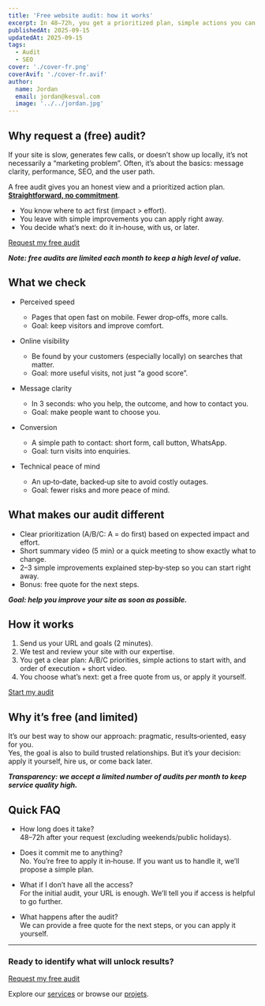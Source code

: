 ```yaml
---
title: 'Free website audit: how it works'
excerpt: In 48–72h, you get a prioritized plan, simple actions you can apply, and a short debrief offered.
publishedAt: 2025-09-15
updatedAt: 2025-09-15
tags:
  - Audit
  - SEO
cover: './cover-fr.png'
coverAvif: './cover-fr.avif'
author:
  name: Jordan
  email: jordan@kesval.com
  image: '../../jordan.jpg'
---
```


## Why request a (free) audit?

If your site is slow, generates few calls, or doesn’t show up locally, it’s not necessarily a “marketing problem”. Often, it’s about the basics: message clarity, performance, SEO, and the user path.

A free audit gives you an honest view and a prioritized action plan. **<u>Straightforward, no commitment</u>**.

- You know where to act first (impact > effort).
- You leave with simple improvements you can apply right away.
- You decide what’s next: do it in‑house, with us, or later.

[Request my free audit](/contact?audit=1&utm_source=blog&utm_medium=article&utm_campaign=audit_gratuit)

**_Note: free audits are limited each month to keep a high level of value._**

## What we check

- Perceived speed
  - Pages that open fast on mobile. Fewer drop‑offs, more calls.
  - Goal: keep visitors and improve comfort.

- Online visibility
  - Be found by your customers (especially locally) on searches that matter.
  - Goal: more useful visits, not just “a good score”.

- Message clarity
  - In 3 seconds: who you help, the outcome, and how to contact you.
  - Goal: make people want to choose you.

- Conversion
  - A simple path to contact: short form, call button, WhatsApp.
  - Goal: turn visits into enquiries.

- Technical peace of mind
  - An up‑to‑date, backed‑up site to avoid costly outages.
  - Goal: fewer risks and more peace of mind.

## What makes our audit different

- Clear prioritization (A/B/C: A = do first) based on expected impact and effort.
- Short summary video (5 min) or a quick meeting to show exactly what to change.
- 2–3 simple improvements explained step‑by‑step so you can start right away.
- Bonus: free quote for the next steps.

**_Goal: help you improve your site as soon as possible._**

## How it works

1. Send us your URL and goals (2 minutes).
2. We test and review your site with our expertise.
3. You get a clear plan: A/B/C priorities, simple actions to start with, and order of execution + short video.
4. You choose what’s next: get a free quote from us, or apply it yourself.

[Start my audit](/contact?audit=1&utm_source=blog&utm_medium=article&utm_campaign=audit_gratuit)

## Why it’s free (and limited)

It’s our best way to show our approach: pragmatic, results‑oriented, easy for you.  
Yes, the goal is also to build trusted relationships. But it’s your decision: apply it yourself, hire us, or come back later.

**_Transparency: we accept a limited number of audits per month to keep service quality high._**

## Quick FAQ

- How long does it take?  
  48–72h after your request (excluding weekends/public holidays).

- Does it commit me to anything?  
  No. You’re free to apply it in‑house. If you want us to handle it, we’ll propose a simple plan.

- What if I don’t have all the access?  
  For the initial audit, your URL is enough. We’ll tell you if access is helpful to go further.

- What happens after the audit?  
  We can provide a free quote for the next steps, or you can apply it yourself.

---

### Ready to identify what will unlock results?

[Request my free audit](/contact?audit=1&utm_source=blog&utm_medium=article&utm_campaign=audit_gratuit)

Explore our [services](/services) or browse our [projets](/projets).

